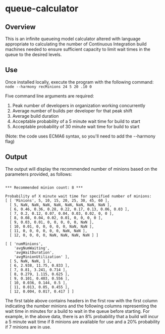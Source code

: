 # queue-calculator

## Overview
This is an infinite queueing model calculator altered with language appropriate
to calculating the number of Continuous Integration build machines needed to
ensure sufficient capacity to limit wait times in the queue to the desired levels.

## Use
Once installed locally, execute the program with the following command:  
```node --harmony recMinions 24 5 20 .10 0```

Five command line arguments are required:

1. Peak number of developers in organization working concurrently
2. Average number of builds per developer for that peak shift
3. Average build duration
4. Acceptable probability of a 5 minute wait time for build to start
5. Acceptable probability of 30 minute wait time for build to start

(Note: the code uses ECMA6 syntax, so you'll need to add the --harmony flag)

## Output
The output will display the recommended number of minions based on the parameters
provided, as follows:
```

*** Recommended minion count: 8 ***

Probability of X minute wait time for specified number of minions:
[ [ 'Minions', 5, 10, 15, 20, 25, 30, 45, 60 ],
  [ 5, NaN, NaN, NaN, NaN, NaN, NaN, NaN, NaN ],
  [ 6, 0.46, 0.36, 0.28, 0.22, 0.17, 0.13, 0.06, 0.03 ],
  [ 7, 0.2, 0.12, 0.07, 0.04, 0.03, 0.02, 0, 0 ],
  [ 8, 0.08, 0.04, 0.02, 0.01, 0, 0, 0, 0 ],
  [ 9, 0.03, 0.01, 0, 0, 0, 0, 0, NaN ],
  [ 10, 0.01, 0, 0, 0, 0, 0, NaN, NaN ],
  [ 11, 0, 0, 0, 0, 0, 0, NaN, NaN ],
  [ 12, 0, 0, 0, 0, NaN, NaN, NaN, NaN ] ]

[ [ 'numMinions',
    'avgNumWaiting',
    'avgWaitDuration',
    'avgMinionUtilization' ],
  [ 5, NaN, NaN, 1 ],
  [ 6, 2.938, 11.75, 0.833 ],
  [ 7, 0.81, 3.241, 0.714 ],
  [ 8, 0.279, 1.115, 0.625 ],
  [ 9, 0.101, 0.403, 0.556 ],
  [ 10, 0.036, 0.144, 0.5 ],
  [ 11, 0.013, 0.05, 0.455 ],
  [ 12, 0.004, 0.017, 0.417 ] ]

```  

The first table above contains headers in the first row with the first column
indicating the number minions and the following columns representing the wait time
in minutes for a build to wait in the queue before starting.  For example, in the above data,
there is an 8% probability that a build will incur a 5 minute wait time if 8 minions
are available for use and a 20% probability if 7 minions are in use.
